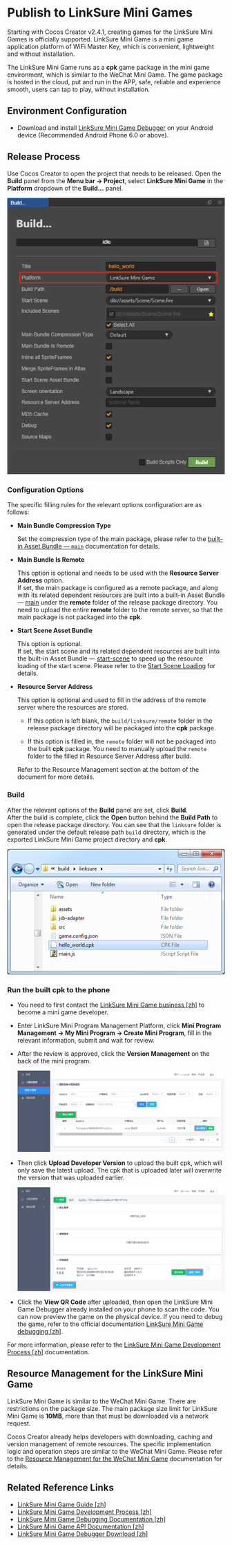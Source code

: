 # Publish to LinkSure Mini Games

Starting with Cocos Creator v2.4.1, creating games for the LinkSure Mini Games is officially supported. LinkSure Mini Game is a mini game application platform of WiFi Master Key, which is convenient, lightweight and without installation.

The LinkSure Mini Game runs as a **cpk** game package in the mini game environment, which is similar to the WeChat Mini Game. The game package is hosted in the cloud, put and run in the APP, safe, reliable and experience smooth, users can tap to play, without installation.

## Environment Configuration

- Download and install [LinkSure Mini Game Debugger](https://www.wjminiapp.com/docs/minigame/guide/download_apk.html) on your Android device (Recommended Android Phone 6.0 or above).

## Release Process

Use Cocos Creator to open the project that needs to be released. Open the **Build** panel from the **Menu bar -> Project**, select **LinkSure Mini Game** in the **Platform** dropdown of the **Build...** panel.

  ![](publish-linksure/build.png)

### Configuration Options

The specific filling rules for the relevant options configuration are as follows:

- **Main Bundle Compression Type**

  Set the compression type of the main package, please refer to the [built-in Asset Bundle — `main`](../asset-manager/bundle.md#the-built-in-asset-bundle) documentation for details.

- **Main Bundle Is Remote**

  This option is optional and needs to be used with the **Resource Server Address** option.<br>
  If set, the main package is configured as a remote package, and along with its related dependent resources are built into a built-in Asset Bundle — [main](../asset-manager/bundle.md#the-built-in-asset-bundle) under the **remote** folder of the release package directory. You need to upload the entire **remote** folder to the remote server, so that the main package is not packaged into the **cpk**.

- **Start Scene Asset Bundle**

  This option is optional.<br>
  If set, the start scene and its related dependent resources are built into the built-in Asset Bundle — [start-scene](../asset-manager/bundle.md#the-built-in-asset-bundle) to speed up the resource loading of the start scene. Please refer to the [Start Scene Loading](publish-wechatgame.md#speed-up-the-loading-of-the-start-scene) for details.

- **Resource Server Address**

  This option is optional and used to fill in the address of the remote server where the resources are stored.

  - If this option is left blank, the `build/linksure/remote` folder in the release package directory will be packaged into the **cpk** package.

  - If this option is filled in, the `remote` folder will not be packaged into the built **cpk** package. You need to manually upload the `remote` folder to the filled in Resource Server Address after build.

  Refer to the Resource Management section at the bottom of the document for more details.

### Build

After the relevant options of the **Build** panel are set, click **Build**.<br>
After the build is complete, click the **Open** button behind the **Build Path** to open the release package directory. You can see that the `linksure` folder is generated under the default release path `build` directory, which is the exported LinkSure Mini Game project directory and **cpk**.

![](publish-linksure/package.png)

### Run the built cpk to the phone

- You need to first contact the [LinkSure Mini Game business [zh]](https://www.wjminiapp.com/docs/minigame/guide/flow.html) to become a mini game developer.

- Enter LinkSure Mini Program Management Platform, click **Mini Program Management -> My Mini Program -> Create Mini Program**, fill in the relevant information, submit and wait for review.

- After the review is approved, click the **Version Management** on the back of the mini program.

  ![](publish-linksure/add-minigame.png)

- Then click **Upload Developer Version** to upload the built cpk, which will only save the latest upload. The cpk that is uploaded later will overwrite the version that was uploaded earlier.

  ![](publish-linksure/upload.png)

- Click the **View QR Code** after uploaded, then open the LinkSure Mini Game Debugger already installed on your phone to scan the code. You can now preview the game on the physical device. If you need to debug the game, refer to the official documentation [LinkSure Mini Game debugging [zh]](https://www.wjminiapp.com/docs/minigame/guide/debug.html).

For more information, please refer to the [LinkSure Mini Game Development Process [zh]](https://www.wjminiapp.com/docs/minigame/guide/flow.html) documentation.

## Resource Management for the LinkSure Mini Game

LinkSure Mini Game is similar to the WeChat Mini Game. There are restrictions on the package size. The main package size limit for LinkSure Mini Game is **10MB**, more than that must be downloaded via a network request.

Cocos Creator already helps developers with downloading, caching and version management of remote resources. The specific implementation logic and operation steps are similar to the WeChat Mini Game. Please refer to the [Resource Management for the WeChat Mini Game](./publish-wechatgame.md#resource-management-for-the-wechat-mini-games) documentation for details.

## Related Reference Links

- [LinkSure Mini Game Guide [zh]](https://www.wjminiapp.com/docs/minigame/guide/)
- [LinkSure Mini Game Development Process [zh]](https://www.wjminiapp.com/docs/minigame/guide/flow.html)
- [LinkSure Mini Game Debugging Documentation [zh]](https://www.wjminiapp.com/docs/minigame/guide/debug.html)
- [LinkSure Mini Game API Documentation [zh]](https://www.wjminiapp.com/docs/minigame/api/)
- [LinkSure Mini Game Debugger Download [zh]](https://www.wjminiapp.com/docs/minigame/guide/download_apk.html)
